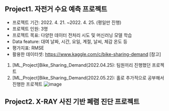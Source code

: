 
## Project1. 자전거 수요 예측 프로젝트
* 프로젝트 기간: 2022. 4. 21. ~2022. 4. 25. (평일만 진행)
* 프로젝트 인원: 3명
* 프로젝트 목표: 다양한 데이터 전처리 시도 및 머신러닝 모델 학습
* Data feature: 대여 날짜, 시간, 요일, 계절, 날씨, 체감 온도 등
* 평가지표: RMSE
* 활용한 데이터셋: https://www.kaggle.com/c/bike-sharing-demand
[참고]
1) [ML_Project]Bike_Sharing_Demand(2022.04.25): 팀원끼리 진행했던 프로젝트
2) [ML_Project]Bike_Sharing_Demand(2022.05.22): 홀로 추가적으로 공부해서 진행한 프로젝트
![image](https://user-images.githubusercontent.com/102525066/191980153-7e47a740-5623-4d3e-9f6c-34aad82f92d5.png)

## Project2. X-RAY 사진 기반 폐렴 진단 프로젝트
